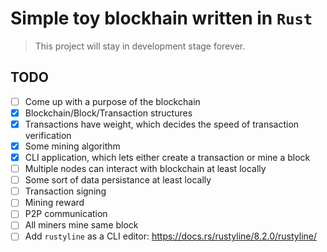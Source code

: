 # Simple toy blockhain written in `Rust`

> This project will stay in development stage forever.

## TODO

- [ ] Come up with a purpose of the blockchain
- [x] Blockchain/Block/Transaction structures
- [x] Transactions have weight, which decides the speed of transaction verification
- [x] Some mining algorithm
- [x] CLI application, which lets either create a transaction or mine a block
- [ ] Multiple nodes can interact with blockchain at least locally
- [ ] Some sort of data persistance at least locally
- [ ] Transaction signing
- [ ] Mining reward
- [ ] P2P communication
- [ ] All miners mine same block
- [ ] Add `rustyline` as a CLI editor: https://docs.rs/rustyline/8.2.0/rustyline/

